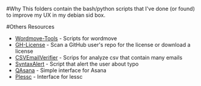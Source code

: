 #Why
This folders contain the bash/python scripts that I've done (or found) to improve my UX in my debian sid box.  

#Others Resources

* [Wordmove-Tools](https://github.com/Mte90/Wordmove-Tools) - Scripts for wordmove
* [GH-License](https://github.com/Mte90/GH-License) - Scan a GitHub user's repo for the license or download a license
* [CSVEmailVerifier](https://github.com/CodeAtCode/CSVEmailVerifier) - Scrips for analyze csv that contain many emails
* [SyntaxAlert](https://github.com/Mte90/SyntaxAlert) - Script that alert the user about typo 
* [QAsana](https://github.com/Mte90/QAsana) - Simple interface for Asana
* [Plessc](https://github.com/Mte90/Plessc) - Interface for lessc